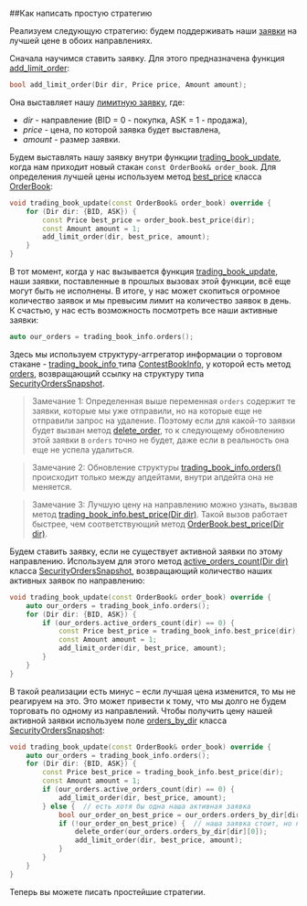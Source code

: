 ##Как написать простую стратегию

Реализуем следующую стратегию: будем поддерживать наши [заявки](../terms.md#order) на лучшей цене в обоих направлениях. 

Сначала научимся ставить заявку. Для этого предназначена функция [add_limit_order](../api/ParticipantStrategy.md#add_limit_order):
```c++
bool add_limit_order(Dir dir, Price price, Amount amount);
```
Она выставляет нашу [лимитную заявку](../terms.md#limit_order), где:
- *dir* - направление (BID = 0 - покупка, ASK = 1 - продажа),
- *price* - цена, по которой заявка будет выставлена,
- *amount* - размер заявки.

Будем выставлять нашу заявку внутри функции [trading_book_update](../api/ParticipantStrategy.md#trading_book_update), когда нам приходит новый стакан `const OrderBook& order_book`. Для определения лучшей цены используем метод [best_price](../api/OrderBook.md#best_price) класса [OrderBook](../api/OrderBook.md):
```c++
void trading_book_update(const OrderBook& order_book) override {
	for (Dir dir: {BID, ASK}) {
	    const Price best_price = order_book.best_price(dir);
	    const Amount amount = 1;
		add_limit_order(dir, best_price, amount);
	}
}
```

В тот момент, когда у нас вызывается функция [trading_book_update](../api/ParticipantStrategy.md#trading_book_update), наши заявки, поставленные в прошлых вызовах этой функции, всё еще могут быть не исполнены. В итоге, у нас может скопиться огромное количество заявок и мы превысим лимит на количество заявок в день. К счастью, у нас есть возможность посмотреть все наши активные заявки: 
```c++
auto our_orders = trading_book_info.orders();
```

Здесь мы используем структуру-аггрегатор информации о торговом стакане - [trading_book_info
](../api/ParticipantStrategy.md#trading_book_info
) типа [ContestBookInfo](../api/ContestBookInfo.md), у которой есть метод [orders](../api/ContestBookInfo.mв#orders), возвращающий ссылку на структуру типа [SecurityOrdersSnapshot](../api/SecurityOrdersSnapshot.md#).


> Замечание 1: Определенная выше переменная `orders` содержит те заявки, которые мы уже отправили, но на которые еще не отправили запрос на удаление. Поэтому если для какой-то заявки будет вызван метод [delete_order](../api/ParticipantStrategy.md#delete_order), то к следующему обновлению этой заявки в `orders` точно не будет, даже если в реальность она еще не успела удалиться. 

> Замечание 2: Обновление структуры [trading_book_info.orders()](../api/ContestBookInfo.md#orders) происходит только между апдейтами, внутри апдейта она не меняется.

> Замечание 3: Лучшую цену на направлению можно узнать, вызвав метод 
[trading_book_info.best_price(Dir dir)](../api/ContestBookInfo.md#best_price). Такой вызов работает быстрее, чем соответствующий метод [OrderBook.best_price(Dir dir)](../api/OrderBook.md#best_price). 

Будем ставить заявку, если не существует активной заявки по этому направлению. Используем для этого метод [active_orders_count(Dir dir)](../api/SecurityOrdersSnapshot.md#active_orders_count) класса [SecurityOrdersSnapshot](../api/SecurityOrdersSnapshot.md), возвращающий количество наших активных заявок по направлению:

```c++
void trading_book_update(const OrderBook& order_book) override {
    auto our_orders = trading_book_info.orders();
	for (Dir dir: {BID, ASK}) {
	    if (our_orders.active_orders_count(dir) == 0) {
	        const Price best_price = trading_book_info.best_price(dir);
	        const Amount amount = 1;
	        add_limit_order(dir, best_price, amount);
	    }
	}
}
```

В такой реализации есть минус – если лучшая цена изменится, то мы не реагируем на это. Это может привести к тому, что мы долго не будем торговать по одному из направлений. Чтобы получить цену нашей активной заявки используем поле [orders_by_dir](../api/SecurityOrdersSnapshot.md#orders_by_dir) класса [SecurityOrdersSnapshot](../api/SecurityOrdersSnapshot.md#):

```c++
void trading_book_update(const OrderBook& order_book) override {
    auto our_orders = trading_book_info.orders();
	for (Dir dir: {BID, ASK}) {
		const Price best_price = trading_book_info.best_price(dir);
	    const Amount amount = 1;
	    if (our_orders.active_orders_count(dir) == 0) {
	        add_limit_order(dir, best_price, amount);
	    } else {  // есть хотя бы одна наша активная заявка
	        bool our_order_on_best_price = our_orders.orders_by_dir[dir][0]->price == price;
            if (!our_order_on_best_price) {  // наша заявка стоит, но не на текущей лучшей цене
                delete_order(our_orders.orders_by_dir[dir][0]);
                add_limit_order(dir, best_price, amount);
            }
	    }
    }
}
```

Теперь вы можете писать простейшие стратегии.
